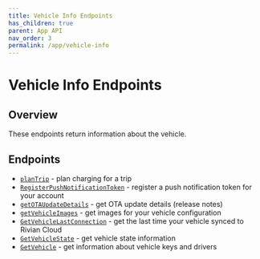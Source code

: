 ```yaml
---
title: Vehicle Info Endpoints
has_children: true
parent: App API
nav_order: 3
permalink: /app/vehicle-info
---
```


# Vehicle Info Endpoints

## Overview

These endpoints return information about the vehicle.

## Endpoints

- [`planTrip`](/app/vehicle-info/plan-trip) - plan charging for a trip
- [`RegisterPushNotificationToken`](/app/vehicle-info/push-notifications) - register a push notification token for your account
- [`getOTAUpdateDetails`](/app/vehicle-info/ota-update-details) - get OTA update details (release notes)
- [`getVehicleImages`](/app/vehicle-info/vehicle-images) - get images for your vehicle configuration
- [`GetVehicleLastConnection`](/app/vehicle-info/vehicle-last-connection) - get the last time your vehicle synced to Rivian Cloud
- [`GetVehicleState`](/app/vehicle-info/vehicle-state) - get vehicle state information
- [`GetVehicle`](/app/vehicle-info/vehicle) - get information about vehicle keys and drivers
